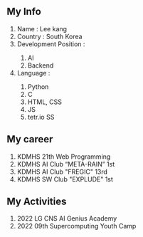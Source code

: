 <h2> My Info </h2>
<ol>
  <li>Name : Lee kang </li>
  <li>Country : South Korea</li>
  <li>Development Position : </li>
    <ol> 
     <li>Al</li>
      <li>Backend</li>
    </ol>
 
  <li>Language :</li>
  <ol>
   <li>Python</li>
   <li>C</li>
   <li>HTML, CSS</li>
   <li>JS</li>
   <li>tetr.io SS</li>
 </ol>
</ol>
  
<h2>My career</h2>
  <ol>
    <li>KDMHS 21th Web Programming</li>
    <li>KDMHS AI Club “META-RAIN” 1st</li>
    <li>KDMHS AI Club "FREGIC" 13rd</li>
    <li>KDMHS SW Club "EXPLUDE" 1st</li>
  </ol>
  
<h2>My Activities</h2>
  <ol>
    <li>2022 LG CNS AI Genius Academy</li>
    <li>2022 09th Supercomputing Youth Camp</li>
  </ol>
